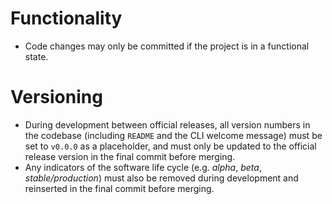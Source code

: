 # Functionality
* Code changes may only be committed if the project is in a functional state.

# Versioning
* During development between official releases, all version numbers in the codebase (including `README` and the CLI welcome message) must be set to `v0.0.0` as a placeholder, and must only be updated to the official release version in the final commit before merging.
* Any indicators of the software life cycle (e.g. *alpha*, *beta*, *stable/production*) must also be removed during development and reinserted in the final commit before merging.